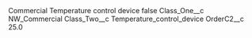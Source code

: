<?xml version="1.0" encoding="UTF-8"?>
<CustomMetadata xmlns="http://soap.sforce.com/2006/04/metadata" xmlns:xsi="http://www.w3.org/2001/XMLSchema-instance" xmlns:xsd="http://www.w3.org/2001/XMLSchema">
    <label>Commercial Temperature control device</label>
    <protected>false</protected>
    <values>
        <field>Class_One__c</field>
        <value xsi:type="xsd:string">NW_Commercial</value>
    </values>
    <values>
        <field>Class_Two__c</field>
        <value xsi:type="xsd:string">Temperature_control_device</value>
    </values>
    <values>
        <field>OrderC2__c</field>
        <value xsi:type="xsd:double">25.0</value>
    </values>
</CustomMetadata>
